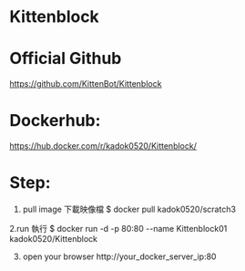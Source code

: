 # Kittenblock

# Official Github

https://github.com/KittenBot/Kittenblock

# Dockerhub:

https://hub.docker.com/r/kadok0520/Kittenblock/

# Step:

1. pull image 下載映像檔 $
docker pull kadok0520/scratch3

2.run 執行 
$ docker run -d -p 80:80 --name Kittenblock01 kadok0520/Kittenblock

3. open your browser
http://your_docker_server_ip:80

